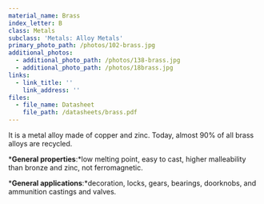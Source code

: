 ```yaml
---
material_name: Brass
index_letter: B
class: Metals
subclass: 'Metals: Alloy Metals'
primary_photo_path: /photos/102-brass.jpg
additional_photos:
  - additional_photo_path: /photos/138-brass.jpg
  - additional_photo_path: /photos/18brass.jpg
links:
  - link_title: ''
    link_address: ''
files:
  - file_name: Datasheet
    file_path: /datasheets/brass.pdf
---
```


It is a metal alloy made of copper and zinc. Today, almost 90% of all brass alloys are recycled.

***General properties**:*low melting point, easy to cast, higher malleability than bronze and zinc, not ferromagnetic.

***General applications**:*decoration, locks, gears, bearings, doorknobs, and ammunition castings and valves.
